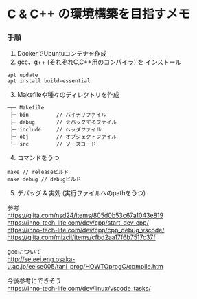 # C & C++ の環境構築を目指すメモ

### 手順

1.  DockerでUbuntuコンテナを作成
2.  gcc、g++ (それぞれC,C++用のコンパイラ) を インストール
```
apt update
apt install build-essential
```
3. Makefileや種々のディレクトリを作成
```
─┬─ Makefile
 ├─ bin         // バイナリファイル
 ├─ debug       // デバッグするファイル
 ├─ include     // ヘッダファイル
 ├─ obj         // オブジェクトファイル
 └─ src         // ソースコード
```
4. コマンドをうつ
```
make // releaseビルド
make debug // debugビルド
```

5. デバッグ & 実効 (実行ファイルへのpathをうつ)

参考</br>
https://qiita.com/nsd24/items/805d0b53c67a1043e819</br>
https://inno-tech-life.com/dev/cpp/start_dev_cpp/</br>
https://inno-tech-life.com/dev/cpp/cpp_debug_vscode/</br>
https://qiita.com/mizcii/items/cfbd2aa17f6b7517c37f</br>

gccについて</br>
http://se.eei.eng.osaka-u.ac.jp/eeise005/tani_prog/HOWTOprogC/compile.htm</br>

今後参考にできそう</br>
https://inno-tech-life.com/dev/linux/vscode_tasks/</br>






